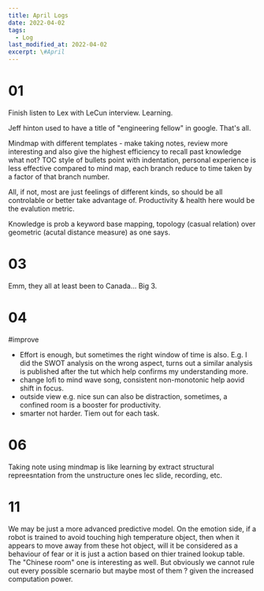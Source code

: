```yaml
---
title: April Logs
date: 2022-04-02
tags:
  - Log
last_modified_at: 2022-04-02
excerpt: \#April 
---
```


# 01

Finish listen to Lex with LeCun interview. Learning.

Jeff hinton used to have a title of "engineering fellow" in google. That's all.

Mindmap with different templates - make taking notes, review more interesting and also give the highest efficiency to recall past knowledge 
what not? TOC style of bullets point with indentation, personal experience is less effective compared to mind map, each branch reduce to time taken by a factor of that branch number.

All, if not, most are just feelings of different kinds, so should be all controlable or better take advantage of. Productivity & health here would be the evalution metric.

Knowledge is prob a keyword base mapping, topology (casual relation) over geometric (acutal distance measure) as one says.

# 03

Emm, they all at least been to Canada... Big 3.

# 04

\#improve
- Effort is enough, but sometimes the right window of time is also. E.g. I did the SWOT analysis on the wrong aspect, turns out a similar analysis is published after the tut which help confirms my understanding more.
- change lofi to mind wave song, consistent non-monotonic help aovid shift in focus.
- outside view e.g. nice sun can also be distraction, sometimes, a confined room is a booster for productivity.
- smarter not harder. Tiem out for each task.

# 06

Taking note using mindmap is like learning by extract structural repreesntation from the unstructure ones lec slide, recording, etc.

# 11

We may be just a more advanced predictive model. On the emotion side, if a robot is trained to avoid touching high temperature object, then when it appears to move away from these hot object, will it be considered as a behaviour of fear or it is just a action based on thier trained lookup table.
The "Chinese room" one is interesting as well. But obviously we cannot rule out every possible scernario but maybe most of them ? given the increased computation power.